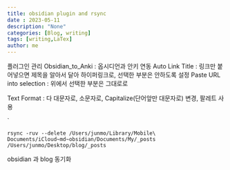 ```yaml
---
title: obsidian plugin and rsync
date : 2023-05-11
description: "None"
categories: [Blog, writing]
tags: [writing,LaTex]
author: me
---
```


플러그인 관리
Obsidian_to_Anki : 옵시디언과 안키 연동
Auto Link Title : 링크만 붙어넣으면 제목을 알아서 달아 하이퍼링크로, 선택한 부분은 안하도록 설정
Paste URL into selection : 위에서 선택한 부분은 그대로로

Text Format : 다 대문자로, 소문자로, Capitalize(단어앞만 대문자로) 변경, 팔레트 사용

`
```
rsync -ruv --delete /Users/junmo/Library/Mobile\ Documents/iCloud~md~obsidian/Documents/My/_posts /Users/junmo/Desktop/blog/_posts
```
obsidian 과 blog 동기화

